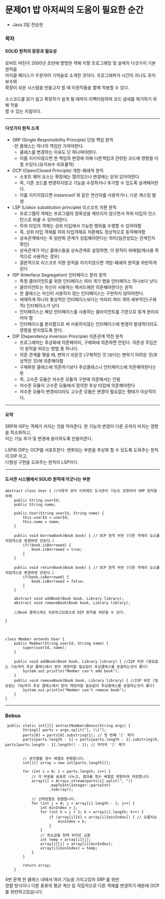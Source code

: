 # 문제01 밥 아저씨의 도움이 필요한 순간
* Java 2팀 전승현

### 목차
#### SOLID 원칙의 등장과 필요성<br>
로버트 마틴이 2000년 초반에 명명한 객체 지향 프로그래밍 및 설계의 다섯가지 기본 원칙을 <br>
마이클 페더스가 두문자어 기억술로 소개한 것이다. 프로그래머가 시간이 지나도 유지 보수와 <br>
확장이 쉬운 시스템을 만들고자 할 때 이원칙들을 함께 적용할 수 있다.<br><br>
소스코드를 읽기 쉽고 확장하기 쉽게 될 때까지 리펙터링하여 코드 냄새를 제거하기 위해 적용<br>
할 수 있는 지침이다.


<hr>

#### 다섯가지 원칙 소개<br>
- SRP (Single Responsibility Principle) 단일 책임 원칙 <br>
  -한 클래스는 하나의 책임만 가져야한다. 
  - 클래스를 변경하는 이유도 단 하나여야한다.
  - 이를 지키지않으면 한 책임의 변경에 의해 다른책임과 관련된 코드에 영향을 미칠 수있다.(유지보수 비효율적)
- OCP (Open/Closed Principle) 개방-폐쇄의 원칙<br>
  - 소포트 웨어 요소는 확장에는 열려있으나 변경에는 닫혀 있어야한다.
  - 즉, 기존 코드를 변경하지않고 기능을 수정하거나 추가할 수 있도록 설계해야한다.
  - 이를 지키지않으면 instanceof 와 같은 연산자를 사용하거나, 다운 캐스팅 발생
- LSP (Liskov substitution principle) 리스코프 치환 원칙<br>
  - 프로그램의 객체는 프로그램의 정확성을 깨뜨리지 않으면서 하위 타입의 인스턴스로 바꿀 수 있어야한다.
  - 하위 타입의 객체는 상위 타입에서 가능한 행위를 수행할 수 있어야함
  - 즉, 상위 타입 객체를 하위 타입객체로 치환해도 정상적으로 동작해야함
  - 상속관계에서는 꼭 일반화 관계가 성립해야한다는 의미(일관성있는 관계인지 확인)
  - 상속관계가 아닌 클래스들을 상속관계로 설정하면, 이 원칙이 위배됨(재사용 목적으로 사용하는 경우)
  - 결론적으로 리스코프 치환 원칙을 지키지않으면 개방-폐쇄의 원칙을 위반하게된다
- ISP (Interface Segregation) 인터페이스 분리 원칙<br>
  - 특정 클라이언트를 위한 인터페이스 여러 개가 범용 인터페이스 하나보다 낫다.
  - 클라이언트는 자신이 사용하는 메서드에만 의존해야한다는 원칙
  - 한 클래스는 자신이 사용하지 않는 인터페이스는 구현하지 않아야한다.
  - 애매하게 하나의 통상적인 인터페이스보다는 차라리 여러 개의 세부적인(구체적) 인터페이스가 낫다
  - 인터페이스는 해당 인터페이스를 사용하는 클라이언트를 기준으로 잘게 분리되어야 함
  - 인터페이스를 분리함으로 써 사용하지않는 인터페이스에 변경이 발생하더라도 영향을 받지않도록 한다.
- DIP (Dependency inversion Principle) 의존관계 역전 원칙<br>
  - 프로그래머는 추상화에 의존해야지, 구체화에 의존하면 안된다. 의존성 주입은 이 원칙을 따르는 방법 중 하나다.
  - 의존 관계를 맺을 때, 변하기 쉬운것 (구체적인 것 )보다는 변하기 어려운 것(추상적인 것)에 의존해야함
  - 구체화된 클래스에 의존하기보다 추상클래스나 인터페이스에 의존해야한다는 뜻
  - 즉, 고수준 모듈은 저수준 모듈의 구현에 의존해서는 안됨
  - 저수준 모듈이 고수준 모듈에서 정의한 추상 타입에 의존해야한다
  - 저수준 모듈이 변경되더라도 고수준 모듈은 변경이 필요없는 형태가 이상적이다.
<hr>

#### 요약
SRP와 ISP는 객체가 커지는 것을 막아준다. 한 기능의 변경이 다른 곳까지 미치는 영향을 최소화하고,<br>
이는 기능 추가 및 변경에 용이하도록 만들어준다.
<br><br>
LSP와 DIP는 OCP를 서포트한다. 변화되는 부분을 추상화 할 수 있도록 도와주는 원칙이 DIP 이고,<br>
다형성 구현을 도와주는 원칙이 LSP이다.

<hr>

#### 도서관 시스템에서 SOLID 원칙에 어긋나는 부분
``` 
abstract class User { //사용자 관리 이외에도 도서관리 기능도 포함되어 SRP 원칙을 위배
    public String userId;
    public String name;

    public User(String userId, String name) {
        this.userId = userId;
        this.name = name;
    }

    public void borrowBook(Book book) { // OCP 원칙 위반 (다른 객체의 요소를 직접적으로 변경하면 안된다.)
        if(!book.isBorrowed) {
            book.isBorrowed = true;
        }
    }

    public void returnBook(Book book) { // OCP 원칙 위반 (다른 객체의 요소를 직접적으로 변경하면 안된다.)
        if(book.isBorrowed) {
            book.isBorrowed = false;
        }
    }
    
    abstract void addBook(Book book, Library library);
    abstract void removeBook(Book book, Library library);
    
    //Book 클래스에도 의존하고있음으로 DIP 원칙을 위반할 수 있다.
    
}
```
<br>

```
class Member extends User {
    public Member(String userId, String name) {
        super(userId, name);
    }

    public void addBook(Book book, Library library) { //ISP 위반 (필요없는 기능까지 추상 클래스에서 받아 재정의할 필요없이 추상클래스를 분할하는것이 좋다)
        System.out.println("Member can't add book");
    }
    public void removeBook(Book book, Library library) { //ISP 위반 (필요없는 기능까지 추상 클래스에서 받아 재정의할 필요없이 추상클래스를 분할하는것이 좋다)
        System.out.println("Member can't remove book");
    }
}
```
<hr>

### Bobus

```
 public static int[][] extractNumbersBonus(String args) {
        String[] parts = args.split("], \\[");
        parts[0] = parts[0].substring(1); // 첫 번째 '[' 제거
        parts[parts.length - 1] = parts[parts.length - 1].substring(0, parts[parts.length - 1].length() - 1); // 마지막 ']' 제거


        // 문자열을 정수 배열로 변환합니다.
        int[][] array = new int[parts.length][];

        for (int i = 0; i < parts.length; i++) {
            // 각 부분을 쉼표로 나누고, 결과를 정수 배열로 변환하여 저장합니다.
            array[i] = Arrays.stream(parts[i].split(", "))
                    .mapToInt(Integer::parseInt)
                    .toArray();

            // 선택정렬로 정렬합니다.
            for (int j = 0; j < array[i].length - 1; j++) {
                int minIndex = j;
                for (int k = j + 1; k < array[i].length; k++) {
                    if (array[i][k] < array[i][minIndex]) { // 오름차순
                        minIndex = k;
                    }
                }
                // 최소값을 현재 위치로 교환
                int temp = array[i][j];
                array[i][j] = array[i][minIndex];
                array[i][minIndex] = temp;
            }
        }

        return array;
    }

```
4번 문제 
한 클래스 내에서 여러 기능을 가지고있어 SRP 를 위반<br>
정렬 방식이나 다른 종류의 평균 계산 등 직접적으로 다른 객체를 변경하기 때문에 OCP를 위반하고있습니다.